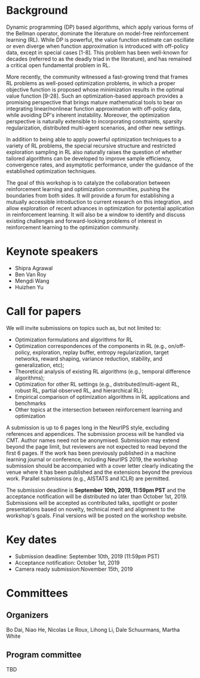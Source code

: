 # Background

Dynamic programming (DP) based algorithms, which apply various forms of the Bellman operator, dominate the literature on model-free reinforcement learning (RL). While DP is powerful, the value function estimate can oscillate or even diverge when function approximation is introduced with off-policy data, except in special cases [1-8]. This problem has been well-known for decades (referred to as the deadly triad in the literature), and has remained a critical open fundamental problem in RL.

More recently, the community witnessed a fast-growing trend that frames RL problems as well-posed optimization problems, in which a proper objective function is proposed whose minimization results in the optimal value function [9-28]. Such an optimization-based approach provides a promising perspective that brings mature mathematical tools to bear on integrating linear/nonlinear function approximation with off-policy data, while avoiding DP's inherent instability. Moreover, the optimization perspective is naturally extensible to incorporating constraints, sparsity regularization, distributed multi-agent scenarios, and other new settings.

In addition to being able to apply powerful optimization techniques to a variety of RL problems, the special recursive structure and restricted exploration sampling in RL also naturally raises the question of whether tailored algorithms can be developed to improve sample efficiency, convergence rates, and asymptotic performance, under the guidance of the established optimization techniques.

The goal of this workshop is to catalyze the collaboration between reinforcement learning and optimization communities, pushing the boundaries from both sides. It will provide a forum for establishing a mutually accessible introduction to current research on this integration, and allow exploration of recent advances in optimization for potential application in reinforcement learning. It will also be a window to identify and discuss existing challenges and forward-looking problems of interest in reinforcement learning to the optimization community. 

# Keynote speakers

- Shipra Agrawal
- Ben Van Roy
- Mengdi Wang
- Huizhen Yu

# Call for papers

We will invite submissions on topics such as, but not limited to:
- Optimization formulations and algorithms for RL
- Optimization correspondences of the components in RL (e.g., on/off-policy, exploration, replay buffer, entropy regularization, target networks, reward shaping, variance reduction, stability, and generalization, etc);
- Theoretical analysis of existing RL algorithms (e.g., temporal difference algorithms);
- Optimization for other RL settings (e.g., distributed/multi-agent RL, robust RL, partial observed RL, and hierarchical RL);
- Empirical comparison of optimization algorithms in RL applications and benchmarks
- Other topics at the intersection between reinforcement learning and optimization

A submission is up to 6 pages long in the NeurIPS style, excluding references and appendices. The submission process will be handled via CMT. Author names need not be anonymised. Submission may extend beyond the page limit, but reviewers are not expected to read beyond the first 6 pages. If the work has been previously published in a machine learning journal or conference, including NeurIPS 2019, the workshop submission should be accompanied with a cover letter clearly indicating the venue where it has been published and the extensions beyond the previous work. Parallel submissions (e.g., AISTATS and ICLR) are permitted.

The submission deadline is **September 10th, 2019, 11:59pm PST** and the acceptance notification will be distributed no later than October 1st, 2019. Submissions will be accepted as contributed talks, spotlight or poster presentations based on novelty, technical merit and alignment to the workshop's goals. Final versions will be posted on the workshop website. 


# Key dates

- Submission deadline: September 10th, 2019 (11:59pm PST)
- Acceptance notification: October 1st, 2019
- Camera ready submission:November 15th, 2019

# Committees

## Organizers

Bo Dai, Niao He, Nicolas Le Roux, Lihong Li, Dale Schuurmans, Martha White

## Program committee

TBD
